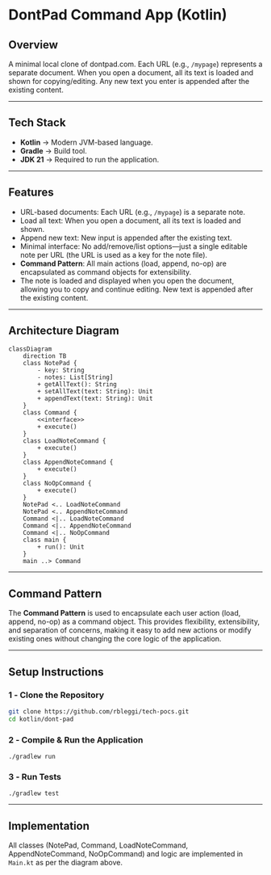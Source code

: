 # **DontPad Command App (Kotlin)**

## **Overview**

A minimal local clone of dontpad.com. Each URL (e.g., `/mypage`) represents a separate document. When you open a document, all its text is loaded and shown for copying/editing. Any new text you enter is appended after the existing content.

---

## **Tech Stack**

- **Kotlin** → Modern JVM-based language.
- **Gradle** → Build tool.
- **JDK 21** → Required to run the application.

---

## **Features**

- URL-based documents: Each URL (e.g., `/mypage`) is a separate note.
- Load all text: When you open a document, all its text is loaded and shown.
- Append new text: New input is appended after the existing text.
- Minimal interface: No add/remove/list options—just a single editable note per URL (the URL is used as a key for the note file).
- **Command Pattern**: All main actions (load, append, no-op) are encapsulated as command objects for extensibility.
- The note is loaded and displayed when you open the document, allowing you to copy and continue editing. New text is appended after the existing content.

---

## **Architecture Diagram**

```mermaid
classDiagram
    direction TB
    class NotePad {
        - key: String
        - notes: List[String]
        + getAllText(): String
        + setAllText(text: String): Unit
        + appendText(text: String): Unit
    }
    class Command {
        <<interface>>
        + execute()
    }
    class LoadNoteCommand {
        + execute()
    }
    class AppendNoteCommand {
        + execute()
    }
    class NoOpCommand {
        + execute()
    }
    NotePad <.. LoadNoteCommand
    NotePad <.. AppendNoteCommand
    Command <|.. LoadNoteCommand
    Command <|.. AppendNoteCommand
    Command <|.. NoOpCommand
    class main {
        + run(): Unit
    }
    main ..> Command
```

---

## **Command Pattern**

The **Command Pattern** is used to encapsulate each user action (load, append, no-op) as a command object. This provides flexibility, extensibility, and separation of concerns, making it easy to add new actions or modify existing ones without changing the core logic of the application.

---

## **Setup Instructions**

### **1️ - Clone the Repository**

```bash
git clone https://github.com/rbleggi/tech-pocs.git
cd kotlin/dont-pad
```

### **2️ - Compile & Run the Application**

```shell
./gradlew run
```

### **3️ - Run Tests**

```shell
./gradlew test
```

---

## **Implementation**

All classes (NotePad, Command, LoadNoteCommand, AppendNoteCommand, NoOpCommand) and logic are implemented in `Main.kt` as per the diagram above.
